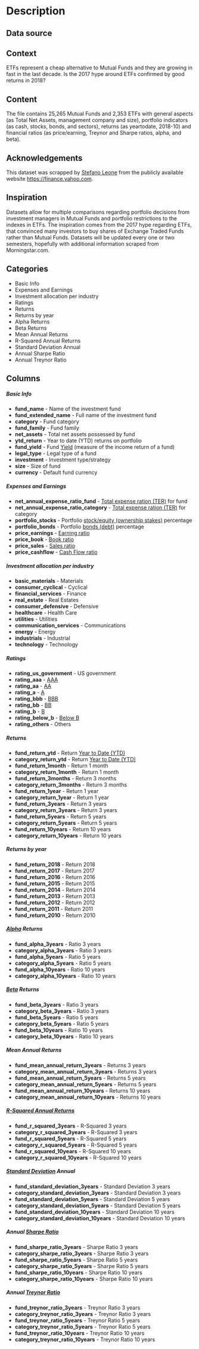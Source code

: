 # Description
## Data source


## Context
ETFs represent a cheap alternative to Mutual Funds and they are growing in fast in the last decade.
Is the 2017 hype around ETFs confirmed by good returns in 2018?

## Content
The file contains 25,265 Mutual Funds and 2,353 ETFs with general aspects (as Total Net Assets, management company and size), portfolio indicators (as cash, stocks, bonds, and sectors), returns (as yeartodate, 2018-10) and financial ratios (as price/earning, Treynor and Sharpe ratios, alpha, and beta).

## Acknowledgements
This dataset was scrapped by [Stefano Leone](https://www.kaggle.com/kerneler/starter-mutual-funds-and-etfs-50b33855-2) from the publicly available website https://finance.yahoo.com.

## Inspiration
Datasets allow for multiple comparisons regarding portfolio decisions from investment managers in Mutual Funds and portfolio restrictions to the indexes in ETFs.
The inspiration comes from the 2017 hype regarding ETFs, that convinced many investors to buy shares of Exchange Traded Funds rather than Mutual Funds.
Datasets will be updated every one or two semesters, hopefully with additional information scraped from Morningstar.com.

## Categories
- Basic Info
- Expenses and Earnings
- Investment allocation per industry
- Ratings
- Returns
- Returns by year
- Alpha Returns
- Beta Returns
- Mean Annual Returns
- R-Squared Annual Returns
- Standard Deviation Annual
- Annual Sharpe Ratio
- Annual Treynor Ratio

## Columns
##### Basic Info
- **fund_name** - Name of the investment fund
- **fund_extended_name** - Full name of the investment fund
- **category** - Fund category
- **fund_family** - Fund family
- **net_assets** - Total net assets possessed by fund
- **ytd_return** - Year to date (YTD) returns on portfolio
- **fund_yield** - Fund [Yield](https://www.investopedia.com/terms/m/mutual-fund-yield.asp) (measure of the income return of a fund)
- **legal_type** - Legal type of a fund
- **investment** - Investment type/strategy 
- **size** - Size of fund
- **currency** - Default fund currency

##### Expenses and Earnings
- **net_annual_expense_ratio_fund** - [Total expense ration (TER)](https://www.investopedia.com/terms/t/ter.asp) for fund
- **net_annual_expense_ratio_category** - [Total expense ration (TER)](https://www.investopedia.com/terms/t/ter.asp) for category
- **portfolio_stocks** - Portfolio [stock/equity (ownership stakes)](https://www.thebalance.com/the-difference-between-stocks-and-bonds-417069) percentage
- **portfolio_bonds** - Portfolio [bonds (debt)](https://www.thebalance.com/the-difference-between-stocks-and-bonds-417069) percentage
- **price_earnings** - [Earning ratio](https://www.investopedia.com/terms/e/eps.asp)
- **price_book** - [Book ratio](https://www.investopedia.com/terms/p/price-to-bookratio.asp)
- **price_sales** - [Sales ratio](https://www.investopedia.com/terms/p/price-to-salesratio.asp)
- **price_cashflow** - [Cash Flow ratio](https://www.investopedia.com/terms/o/ocfratio.asp)

##### Investment allocation per industry
- **basic_materials** - Materials
- **consumer_cyclical** - Cyclical 
- **financial_services** - Finance 
- **real_estate** - Real Estates
- **consumer_defensive** - Defensive 
- **healthcare** - Health Care
- **utilities** - Utilities
- **communication_services** - Communications
- **energy** - Energy
- **industrials** - Industrial
- **technology** - Technology

##### Ratings
- **rating_us_government** - US government
- **rating_aaa** - [AAA](https://www.investopedia.com/terms/i/investmentgrade.asp)
- **rating_aa** - [AA](https://www.investopedia.com/terms/i/investmentgrade.asp)
- **rating_a** - [A](https://www.investopedia.com/terms/i/investmentgrade.asp)
- **rating_bbb** - [BBB](https://www.investopedia.com/terms/i/investmentgrade.asp)
- **rating_bb** - [BB](https://www.investopedia.com/terms/i/investmentgrade.asp)
- **rating_b** - [B](https://www.investopedia.com/terms/i/investmentgrade.asp)
- **rating_below_b** - [Below B](https://www.investopedia.com/terms/i/investmentgrade.asp)
- **rating_others** - Others

##### Returns
- **fund_return_ytd** - Return [Year to Date (YTD)](https://www.investopedia.com/ask/answers/060115/how-do-i-calculate-my-yeartodate-ytd-return-my-portfolio.asp)
- **category_return_ytd** - Return [Year to Date (YTD)](https://www.investopedia.com/ask/answers/060115/how-do-i-calculate-my-yeartodate-ytd-return-my-portfolio.asp)
- **fund_return_1month** - Return 1 month
- **category_return_1month** - Return 1 month
- **fund_return_3months** - Return 3 months
- **category_return_3months** - Return 3 months
- **fund_return_1year** - Return 1 year
- **category_return_1year** - Return 1 year
- **fund_return_3years** - Return 3 years
- **category_return_3years** - Return 3 years
- **fund_return_5years** - Return 5 years
- **category_return_5years** - Return 5 years
- **fund_return_10years** - Return 10 years
- **category_return_10years** - Return 10 years

##### Returns by year
- **fund_return_2018** - Return 2018
- **fund_return_2017** - Return 2017
- **fund_return_2016** - Return 2016
- **fund_return_2015** - Return 2015
- **fund_return_2014** - Return 2014
- **fund_return_2013** - Return 2013
- **fund_return_2012** - Return 2012
- **fund_return_2011** - Return 2011
- **fund_return_2010** - Return 2010

##### [Alpha](https://www.investopedia.com/terms/a/alpha.asp) Returns
- **fund_alpha_3years** - Ratio 3 years
- **category_alpha_3years** - Ratio 3 years
- **fund_alpha_5years** - Ratio 5 years
- **category_alpha_5years** - Ratio 5 years
- **fund_alpha_10years** - Ratio 10 years
- **category_alpha_10years** - Ratio 10 years

##### [Beta](https://www.investopedia.com/ask/answers/102714/whats-difference-between-alpha-and-beta.asp) Returns
- **fund_beta_3years** - Ratio 3 years
- **category_beta_3years** - Ratio 3 years
- **fund_beta_5years** - Ratio 5 years
- **category_beta_5years** - Ratio 5 years
- **fund_beta_10years** - Ratio 10 years
- **category_beta_10years** - Ratio 10 years

##### Mean Annual Returns
- **fund_mean_annual_return_3years** - Returns 3 years
- **category_mean_annual_return_3years** - Returns 3 years
- **fund_mean_annual_return_5years** - Returns 5 years
- **category_mean_annual_return_5years** - Returns 5 years
- **fund_mean_annual_return_10years** - Returns 10 years
- **category_mean_annual_return_10years** - Returns 10 years

##### [R-Squared Annual Returns](https://www.investopedia.com/terms/r/r-squared.asp)
- **fund_r_squared_3years** - R-Squared 3 years
- **category_r_squared_3years** - R-Squared 3 years
- **fund_r_squared_5years** - R-Squared 5 years
- **category_r_squared_5years** - R-Squared 5 years
- **fund_r_squared_10years** - R-Squared 10 years
- **category_r_squared_10years** - R-Squared 10 years

##### [Standard Deviation](https://www.investopedia.com/terms/s/standarddeviation.asp) Annual
- **fund_standard_deviation_3years** - Standard Deviation 3 years
- **category_standard_deviation_3years** - Standard Deviation 3 years
- **fund_standard_deviation_5years** - Standard Deviation 5 years
- **category_standard_deviation_5years** - Standard Deviation 5 years
- **fund_standard_deviation_10years** - Standard Deviation 10 years
- **category_standard_deviation_10years** - Standard Deviation 10 years

##### Annual [Sharpe Ratio](https://www.investopedia.com/terms/s/sharperatio.asp)
- **fund_sharpe_ratio_3years** - Sharpe Ratio 3 years
- **category_sharpe_ratio_3years** - Sharpe Ratio 3 years
- **fund_sharpe_ratio_5years** - Sharpe Ratio 5 years
- **category_sharpe_ratio_5years** - Sharpe Ratio 5 years
- **fund_sharpe_ratio_10years** - Sharpe Ratio 10 years
- **category_sharpe_ratio_10years** - Sharpe Ratio 10 years

##### Annual [Treynor Ratio](https://www.investopedia.com/terms/t/treynorratio.asp)
- **fund_treynor_ratio_3years** - Treynor Ratio 3 years
- **category_treynor_ratio_3years** - Treynor Ratio 3 years
- **fund_treynor_ratio_5years** - Treynor Ratio 5 years
- **category_treynor_ratio_5years** - Treynor Ratio 5 years
- **fund_treynor_ratio_10years** - Treynor Ratio 10 years
- **category_treynor_ratio_10years** - Treynor Ratio 10 years